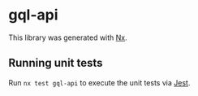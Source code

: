 # gql-api

This library was generated with [Nx](https://nx.dev).

## Running unit tests

Run `nx test gql-api` to execute the unit tests via [Jest](https://jestjs.io).
